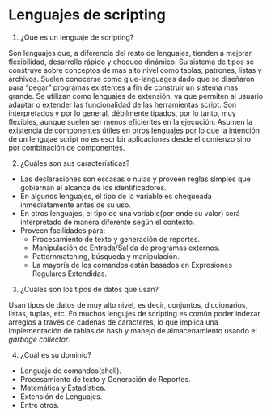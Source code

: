 # Lenguajes de scripting

1. ¿Qué es un lenguaje de scripting?

Son lenguajes que, a diferencia del resto de lenguajes, tienden a mejorar flexibilidad, desarrollo rápido y chequeo dinámico. Su sistema de tipos se construye sobre conceptos de mas alto nivel como tablas, patrones, listas y archivos. Suelen conocerse como glue-languages dado que se diseñaron para “pegar” programas existentes a fin de construir un sistema mas grande. Se utilizan como lenguajes de extensión, ya que permiten al usuario adaptar o extender las funcionalidad de las herramientas script. Son interpretados y por lo general, débilmente tipados, por lo tanto, muy flexibles, aunque suelen ser menos eficientes en la ejecución. Asumen la existencia de componentes útiles en otros lenguajes por lo que la intención de un lengujae script no es escribir aplicaciones desde el comienzo sino por combinación de componentes.

2. ¿Cuáles son sus características?

* Las declaraciones son escasas o nulas y proveen reglas simples que gobiernan el alcance de los identificadores.
* En algunos lenguajes, el tipo de la variable es chequeada inmediatamente antes de su uso.
* En otros lenguajes, el tipo de una variable(por ende su valor) será interpretado de manera diferente según el contexto.
* Proveen facilidades para:
	+ Procesamiento de texto y generación de reportes.
	+ Manipulación de Entrada/Salida de programas externos.
	+ Patternmatching, búsqueda y manipulación.
	+ La mayoría de los comandos están basados en Expresiones Regulares Extendidas.

3. ¿Cuáles son los tipos de datos que usan?

Usan tipos de datos de muy alto nivel, es decir, conjuntos, diccionarios, listas, tuplas, etc. En muchos lengujes de scripting es común poder indexar arreglos a través de cadenas de caracteres, lo que implica una implementación de tablas de hash y manejo de almacenamiento usando el *garbage collector*.

4. ¿Cuál es su dominio?

* Lenguaje de comandos(shell).
* Procesamiento de texto y Generación de Reportes.
* Matemática y Estadística.
* Extensión de Lenguajes.
* Entre otros.
